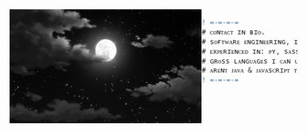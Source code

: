 <img align="left" height="200" src="moon0_0.gif"/>
 
```diff
! =-=-=-=                                =-=-=-=
# ᴄᴏɴᴛᴀᴄᴛ ɪɴ ʙɪᴏ.
# sᴏғᴛᴡᴀʀᴇ ᴇɴɢɪɴᴇᴇʀɪɴɢ, ɪᴛ, ᴅᴇᴠᴏᴘs
# ᴇxᴘᴇʀɪᴇɴᴄᴇᴅ ɪɴ: ᴘʏ, sᴀss, ᴛs, ᴊs, ʀᴇᴀᴄᴛ, ʙᴀsʜ
# ɢʀᴏss ʟᴀɴɢᴜᴀɢᴇs ɪ ᴄᴀɴ ᴜsᴇ: ᴄ++, ᴊᴀᴠᴀ, sʜᴇʟʟ
# ᴀʀᴇɴᴛ ᴊᴀᴠᴀ & ᴊᴀᴠᴀsᴄʀɪᴘᴛ ᴛʜᴇ sᴀᴍᴇ ᴛʜɪɴɢ?!
! =-=-=-=                                =-=-=-=
```
